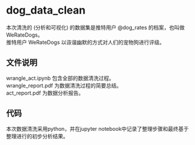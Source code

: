 # dog_data_clean
本次清洗的 (分析和可视化) 的数据集是推特用户 @dog_rates 的档案，也叫做 WeRateDogs。  
推特用户 WeRateDogs 以诙谐幽默的方式对人们的宠物狗进行评级。 

## 文件说明  
wrangle_act.ipynb 包含全部的数据清洗过程。  
wrangle_report.pdf 为数据清洗过程的简要总结。  
act_report.pdf 为数据分析报告。  

## 代码  
本次数据清洗采用python，并在jupyter notebook中记录了整理步骤和最终基于整理进行的初步分析结果。

